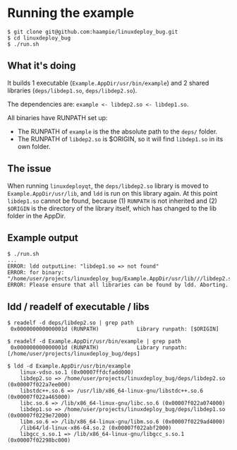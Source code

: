 # Running the example

```
$ git clone git@github.com:haampie/linuxdeploy_bug.git
$ cd linuxdeploy_bug
$ ./run.sh
```

## What it's doing

It builds 1 executable (`Example.AppDir/usr/bin/example`) and 2 shared libraries (`deps/libdep1.so`, `deps/libdep2.so`).

The dependencies are: `example <- libdep2.so <- libdep1.so`.

All binaries have RUNPATH set up:

- The RUNPATH of `example` is the the absolute path to the `deps/` folder.
- The RUNPATH of `libdep2.so` is $ORIGIN, so it will find `libdep1.so` in its own folder.

## The issue

When running `linuxdeployqt`, the `deps/libdep2.so` library is moved to `Example.AppDir/usr/lib`, and `ldd` is run on this library again. At this point `libdep1.so` cannot be found, because (1) `RUNPATH` is not inherited and (2) `$ORIGIN` is the directory of the library itself, which has changed to the lib folder in the AppDir.

## Example output

```
$ ./run.sh
...
ERROR: ldd outputLine: "libdep1.so => not found"
ERROR: for binary: "/home/user/projects/linuxdeploy_bug/Example.AppDir/usr/lib///libdep2.so"
ERROR: Please ensure that all libraries can be found by ldd. Aborting.
```

## ldd / readelf of executable / libs

```
$ readelf -d deps/libdep2.so | grep path
 0x000000000000001d (RUNPATH)            Library runpath: [$ORIGIN]

$ readelf -d Example.AppDir/usr/bin/example | grep path
 0x000000000000001d (RUNPATH)            Library runpath: [/home/user/projects/linuxdeploy_bug/deps]

$ ldd -d Example.AppDir/usr/bin/example
	linux-vdso.so.1 (0x00007ffdcfadd000)
	libdep2.so => /home/user/projects/linuxdeploy_bug/deps/libdep2.so (0x00007f022a7ee000)
	libstdc++.so.6 => /usr/lib/x86_64-linux-gnu/libstdc++.so.6 (0x00007f022a465000)
	libc.so.6 => /lib/x86_64-linux-gnu/libc.so.6 (0x00007f022a074000)
	libdep1.so => /home/user/projects/linuxdeploy_bug/deps/libdep1.so (0x00007f0229e72000)
	libm.so.6 => /lib/x86_64-linux-gnu/libm.so.6 (0x00007f0229ad4000)
	/lib64/ld-linux-x86-64.so.2 (0x00007f022abf2000)
	libgcc_s.so.1 => /lib/x86_64-linux-gnu/libgcc_s.so.1 (0x00007f02298bc000)
```
